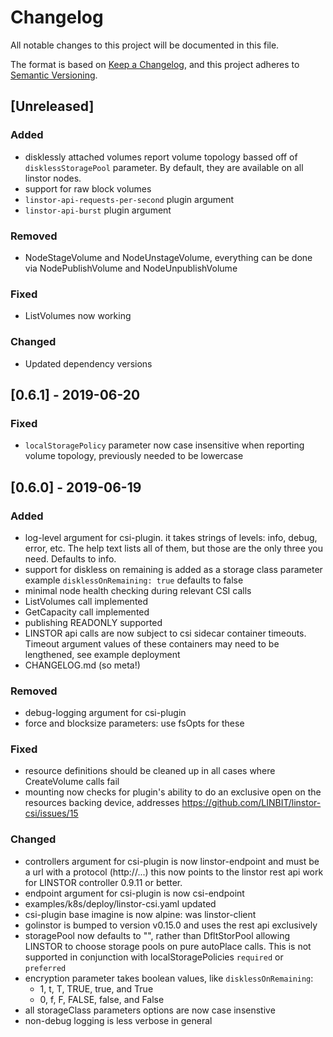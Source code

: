# Changelog
All notable changes to this project will be documented in this file.

The format is based on [Keep a Changelog](https://keepachangelog.com/en/1.0.0/),
and this project adheres to [Semantic Versioning](https://semver.org/spec/v2.0.0.html).

## [Unreleased]
### Added
- disklessly attached volumes report volume topology bassed off of
  `disklessStoragePool` parameter. By default, they are available on all linstor
  nodes.
- support for raw block volumes <!-- Needs Docs -->
- `linstor-api-requests-per-second` plugin argument <!-- Needs Docs -->
- `linstor-api-burst` plugin argument <!-- Needs Docs -->

### Removed
- NodeStageVolume and NodeUnstageVolume, everything can be done via
  NodePublishVolume and NodeUnpublishVolume
### Fixed
- ListVolumes now working
### Changed
- Updated dependency versions

## [0.6.1] - 2019-06-20
### Fixed
- `localStoragePolicy` parameter now case insensitive when reporting volume topology,
  previously needed to be lowercase

## [0.6.0] - 2019-06-19
### Added
- log-level argument for csi-plugin. it takes strings of levels: info, debug,
  error, etc. The help text lists all of them, but those are the only three you
  need. Defaults to info.
- support for diskless on remaining is added as a storage class parameter
  example `disklessOnRemaining: true` defaults to false <!-- Needs Docs -->
- minimal node health checking during relevant CSI calls
- ListVolumes call implemented
- GetCapacity call implemented
- publishing READONLY supported
- LINSTOR api calls are now subject to csi sidecar container timeouts. Timeout
  argument values of these containers may need to be lengthened, see example deployment
- CHANGELOG.md (so meta!)

### Removed
- debug-logging argument for csi-plugin
- force and blocksize parameters: use fsOpts for these

### Fixed
- resource definitions should be cleaned up in all cases where CreateVolume calls fail
- mounting now checks for plugin's ability to do an exclusive open on
  the resources backing device, addresses https://github.com/LINBIT/linstor-csi/issues/15

### Changed
- controllers argument for csi-plugin is now linstor-endpoint and must
  be a url with a protocol (http://...) this now points to the linstor
  rest api work for LINSTOR controller 0.9.11 or better. <!-- Needs Docs -->
- endpoint argument for csi-plugin is now csi-endpoint
- examples/k8s/deploy/linstor-csi.yaml updated
- csi-plugin base imagine is now alpine: was linstor-client
- golinstor is bumped to version v0.15.0 and uses the rest api exclusively
- storagePool now defaults to "", rather than DfltStorPool allowing LINSTOR
  to choose storage pools on pure autoPlace calls. This is not supported
  in conjunction with localStoragePolicies `required` or `preferred` <!-- Needs Docs -->
- encryption parameter takes boolean values, like `disklessOnRemaining`: <!-- Needs Docs -->
  - 1, t, T, TRUE, true, and True
  - 0, f, F, FALSE, false, and False
- all storageClass parameters options are now case insenstive
- non-debug logging is less verbose in general
